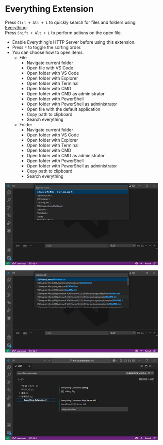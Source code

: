 # Everything Extension

Press `Ctrl + Alt + L` to quickly search for files and folders using [Everything](https://www.voidtools.com/).  
Press `Shift + Alt + L` to perform actions on the open file.

- Enable Everything's HTTP Server before using this extension.
- Press `*` to toggle the sorting order.
- You can choose how to open items.
  - File
    - Navigate current folder
    - Open file with VS Code
    - Open folder with VS Code
    - Open folder with Explorer
    - Open folder with Terminal
    - Open folder with CMD
    - Open folder with CMD as administrator
    - Open folder with PowerShell
    - Open folder with PowerShell as administrator
    - Open file with the default application
    - Copy path to clipboard
    - Search everything
  - Folder
    - Navigate current folder
    - Open folder with VS Code
    - Open folder with Explorer
    - Open folder with Terminal
    - Open folder with CMD
    - Open folder with CMD as administrator
    - Open folder with PowerShell
    - Open folder with PowerShell as administrator
    - Copy path to clipboard
    - Search everything

![ee01](https://github.com/taizod1024/vscode-everything-extension/blob/main/images/ee01.png?raw=true)

![ee02](https://github.com/taizod1024/vscode-everything-extension/blob/main/images/ee02.png?raw=true)

![ee03](https://github.com/taizod1024/vscode-everything-extension/blob/main/images/ee03.png?raw=true)
